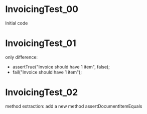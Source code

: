 # InvoicingTest_00

Initial code

# InvoicingTest_01

only difference:

* assertTrue("Invoice should have 1 item", false);
* fail("Invoice should have 1 item"); 

# InvoicingTest_02

method extraction: add a new method assertDocumentItemEquals
